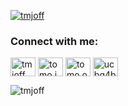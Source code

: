 
<p align="left"> <a href="https://twitter.com/tmjoff" target="blank"><img src="https://img.shields.io/twitter/follow/tmjoff?logo=twitter&style=for-the-badge" alt="tmjoff" /></a> </p>

<h3 align="left">Connect with me:</h3>
<p align="left">
<a href="https://twitter.com/tmjoff" target="blank"><img align="center" src="https://raw.githubusercontent.com/rahuldkjain/github-profile-readme-generator/master/src/images/icons/Social/twitter.svg" alt="tmjoff" height="30" width="40" /></a>
<a href="https://fb.com/tomo.juliantooo" target="blank"><img align="center" src="https://raw.githubusercontent.com/rahuldkjain/github-profile-readme-generator/master/src/images/icons/Social/facebook.svg" alt="tomo.juliantooo" height="30" width="40" /></a>
<a href="https://instagram.com/tomo.op" target="blank"><img align="center" src="https://raw.githubusercontent.com/rahuldkjain/github-profile-readme-generator/master/src/images/icons/Social/instagram.svg" alt="tomo.op" height="30" width="40" /></a>
<a href="https://www.youtube.com/c/ucbg4b_xokep7afjicmjzy-q" target="blank"><img align="center" src="https://raw.githubusercontent.com/rahuldkjain/github-profile-readme-generator/master/src/images/icons/Social/youtube.svg" alt="ucbg4b_xokep7afjicmjzy-q" height="30" width="40" /></a>
</p>

<p><img align="center" src="https://github-readme-streak-stats.herokuapp.com/?user=tmjoff&" alt="tmjoff" /></p>
